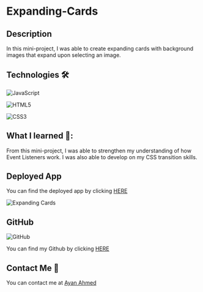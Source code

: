 # Expanding-Cards

## Description

In this mini-project, I was able to create expanding cards with background images that expand upon selecting an image.

## Technologies 🛠

![JavaScript](https://img.shields.io/badge/javascript-%23323330.svg?style=for-the-badge&logo=javascript&logoColor=%23F7DF1E)

![HTML5](https://img.shields.io/badge/html5-%23E34F26.svg?style=for-the-badge&logo=html5&logoColor=white)

![CSS3](https://img.shields.io/badge/css3-%231572B6.svg?style=for-the-badge&logo=css3&logoColor=white)

## What I learned 📖:

From this mini-project, I was able to strengthen my understanding of how Event Listeners work. I was also able to develop on my CSS transition skills.

## Deployed App

You can find the deployed app by clicking [HERE](https://ayaneey.github.io/Expanding-Cards/)

![Expanding Cards](https://user-images.githubusercontent.com/108099259/195821791-74c2bccc-fd87-4a57-b40e-b77652979584.png)


## GitHub

![GitHub](https://img.shields.io/badge/github-%23121011.svg?style=for-the-badge&logo=github&logoColor=white)

You can find my Github by clicking [HERE](https://github.com/ayaneey/Expanding-Cards)

## Contact Me 📧

You can contact me at [Ayan Ahmed](mailto:ayanahmed0210@gmail.com)
